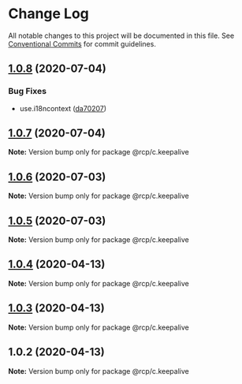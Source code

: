# Change Log

All notable changes to this project will be documented in this file.
See [Conventional Commits](https://conventionalcommits.org) for commit guidelines.

<a name="1.0.8"></a>

## [1.0.8](https://github.com/imcuttle/rcp/compare/@rcp/c.keepalive@1.0.7...@rcp/c.keepalive@1.0.8) (2020-07-04)

### Bug Fixes

- use.i18ncontext ([da70207](https://github.com/imcuttle/rcp/commit/da70207))

<a name="1.0.7"></a>

## [1.0.7](https://github.com/imcuttle/rcp/compare/@rcp/c.keepalive@1.0.6...@rcp/c.keepalive@1.0.7) (2020-07-04)

**Note:** Version bump only for package @rcp/c.keepalive

<a name="1.0.6"></a>

## [1.0.6](https://github.com/imcuttle/rcp/compare/@rcp/c.keepalive@1.0.5...@rcp/c.keepalive@1.0.6) (2020-07-03)

**Note:** Version bump only for package @rcp/c.keepalive

<a name="1.0.5"></a>

## [1.0.5](https://github.com/imcuttle/rcp/compare/@rcp/c.keepalive@1.0.4...@rcp/c.keepalive@1.0.5) (2020-07-03)

**Note:** Version bump only for package @rcp/c.keepalive

<a name="1.0.4"></a>

## [1.0.4](https://github.com/imcuttle/rcp/compare/@rcp/c.keepalive@1.0.2...@rcp/c.keepalive@1.0.4) (2020-04-13)

**Note:** Version bump only for package @rcp/c.keepalive

<a name="1.0.3"></a>

## [1.0.3](https://github.com/imcuttle/rcp/compare/@rcp/c.keepalive@1.0.2...@rcp/c.keepalive@1.0.3) (2020-04-13)

**Note:** Version bump only for package @rcp/c.keepalive

<a name="1.0.2"></a>

## 1.0.2 (2020-04-13)

**Note:** Version bump only for package @rcp/c.keepalive
